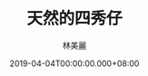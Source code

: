 ---
issue: 320
title: 天然的四秀仔
author: 林美麗
date: 2019-04-04T00:00:00.000+08:00
topic: 懷想
difficulty: 2
wikidata: Q98095755
wikidata_link: https://www.wikidata.org/wiki/Q98095755
author_wikidata_link: https://www.wikidata.org/wiki/Q98096284
author_wikidata: Q98096284
---